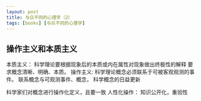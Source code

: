 ```yaml
---
layout: post
title: 与众不同的心理学（2）
tags: [books] [与众不同的心理学]
---
```

## 操作主义和本质主义
本质主义： 科学理论要根据现象后的本质或内在属性对现象做出终极性的解释
要求概念清晰、明确、本质。
操作主义: 科学理论概念必须联系于可被客观观测的事件。
联系概念与可观测事件、概念， 科学概念的日益更新


科学家们对概念进行操作化定义，且要一致
人性化操作： 知识公开化，重验性
